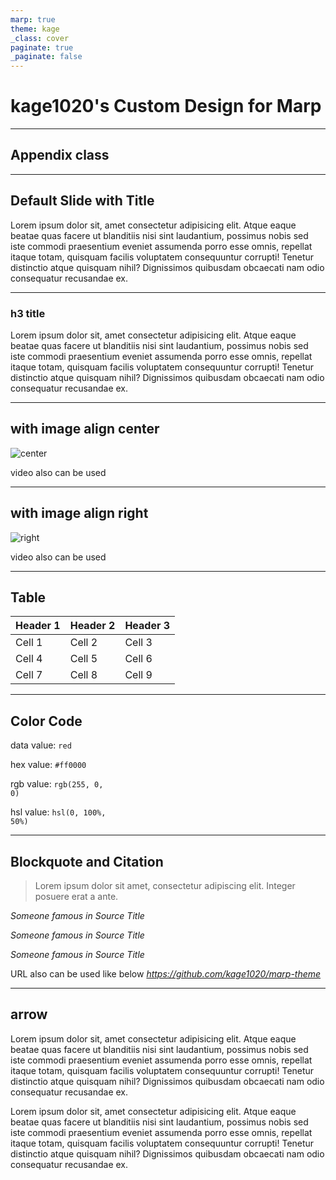 ```yaml
---
marp: true
theme: kage
_class: cover
paginate: true
_paginate: false
---
```


# kage1020's Custom Design for Marp

---
<!--
_class: appendix
_paginate: false
 -->

## Appendix class

---
<!--
_header : Default Slide with Title
_footer: with footer
 -->

## Default Slide with Title

Lorem ipsum dolor sit, amet consectetur adipisicing elit. Atque eaque beatae quas facere ut blanditiis nisi sint laudantium, possimus nobis sed iste commodi praesentium eveniet assumenda porro esse omnis, repellat itaque totam, quisquam facilis voluptatem consequuntur corrupti! Tenetur distinctio atque quisquam nihil? Dignissimos quibusdam obcaecati nam odio consequatur recusandae ex.

---

### h3 title

Lorem ipsum dolor sit, amet consectetur adipisicing elit. Atque eaque beatae quas facere ut blanditiis nisi sint laudantium, possimus nobis sed iste commodi praesentium eveniet assumenda porro esse omnis, repellat itaque totam, quisquam facilis voluptatem consequuntur corrupti! Tenetur distinctio atque quisquam nihil? Dignissimos quibusdam obcaecati nam odio consequatur recusandae ex.

---

## with image align center

![center](https://fastly.picsum.photos/id/572/600/400.jpg?hmac=3_xPFtsTox_qOMEQHVdd3m_cGlmM0lVdL9Y7WtWbNYo)

video also can be used

---

## with image align right

![right](https://fastly.picsum.photos/id/572/600/400.jpg?hmac=3_xPFtsTox_qOMEQHVdd3m_cGlmM0lVdL9Y7WtWbNYo)

video also can be used

---

## Table

| Header 1 | Header 2 | Header 3 |
| -------- | -------- | -------- |
| Cell 1   | Cell 2   | Cell 3   |
| Cell 4   | Cell 5   | Cell 6   |
| Cell 7   | Cell 8   | Cell 9   |

---

## Color Code

data value: <code class="color" style="--color: red">red</code>

hex value: <code class="color" style="--color: #ff0000">#ff0000</code>

rgb value: <code class="color" style="--color: rgb(255, 0, 0)">rgb(255, 0, 0)</code>

hsl value: <code class="color" style="--color: hsl(0, 100%, 50%)">hsl(0, 100%, 50%)</code>

---

## Blockquote and Citation

> Lorem ipsum dolor sit amet, consectetur adipiscing elit. Integer posuere erat a ante.

<cite>Someone famous in Source Title</cite>

<cite class="center">Someone famous in Source Title</cite>

<cite class="right">Someone famous in Source Title</cite>

URL also can be used like below
<cite><https://github.com/kage1020/marp-theme></cite>

---

## arrow

<p class="before-right-arrow">Lorem ipsum dolor sit, amet consectetur adipisicing elit. Atque eaque beatae quas facere ut blanditiis nisi sint laudantium, possimus nobis sed iste commodi praesentium eveniet assumenda porro esse omnis, repellat itaque totam, quisquam facilis voluptatem consequuntur corrupti! Tenetur distinctio atque quisquam nihil? Dignissimos quibusdam obcaecati nam odio consequatur recusandae ex.</p>

<p class="after-right-arrow">Lorem ipsum dolor sit, amet consectetur adipisicing elit. Atque eaque beatae quas facere ut blanditiis nisi sint laudantium, possimus nobis sed iste commodi praesentium eveniet assumenda porro esse omnis, repellat itaque totam, quisquam facilis voluptatem consequuntur corrupti! Tenetur distinctio atque quisquam nihil? Dignissimos quibusdam obcaecati nam odio consequatur recusandae ex.</p>
